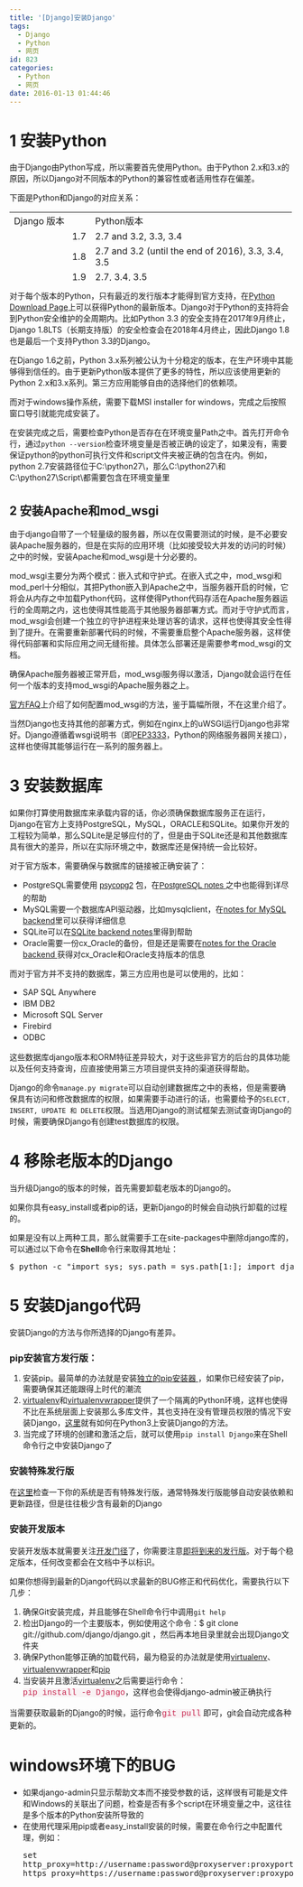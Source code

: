 ```yaml
---
title: '[Django]安装Django'
tags:
  - Django
  - Python
  - 网页
id: 823
categories:
  - Python
  - 网页
date: 2016-01-13 01:44:46
---
```


# 1 安装Python

由于Django由Python写成，所以需要首先使用Python。由于Python 2.x和3.x的原因，所以Django对不同版本的Python的兼容性或者适用性存在偏差。

下面是Python和Django的对应关系：
<table style="width: 575px; height: 122px;" border="0" width="469" cellspacing="0" cellpadding="0"><colgroup> <col style="mso-width-source: userset; mso-width-alt: 4096; width: 96pt;" width="128" /> <col style="mso-width-source: userset; mso-width-alt: 10912; width: 256pt;" width="341" /> </colgroup><tbody><tr style="height: 16.5pt;"><td class="xl63" style="height: 16.5pt; width: 96pt;" width="128" height="22">Django 版本</td><td class="xl63" style="width: 256pt;" width="341">Python版本</td></tr><tr style="height: 16.5pt;"><td class="xl63" style="height: 16.5pt;" align="right" height="22">1.7</td><td class="xl63">2.7 and 3.2, 3.3, 3.4</td></tr><tr style="height: 15.0pt;"><td class="xl64" style="height: 15.0pt;" align="right" height="20">1.8</td><td class="xl64">2.7 and 3.2 (until the end of 2016), 3.3, 3.4, 3.5</td></tr><tr style="height: 16.5pt;"><td class="xl63" style="height: 16.5pt;" align="right" height="22">1.9</td><td class="xl63">2.7, 3.4, 3.5</td></tr></tbody></table>

对于每个版本的Python，只有最近的发行版本才能得到官方支持，在[Python Download Page](https://www.python.org/downloads/)上可以获得Python的最新版本。Django对于Python的支持将会到Python安全维护的全周期内。比如Python 3.3 的安全支持在2017年9月终止，Django 1.8LTS（长期支持版）的安全检查会在2018年4月终止，因此Django 1.8也是最后一个支持Python 3.3的Django。

在Django 1.6之前，Python 3.x系列被公认为十分稳定的版本，在生产环境中其能够得到信任的。由于更新Python版本提供了更多的特性，所以应该使用更新的Python 2.x和3.x系列。第三方应用能够自由的选择他们的依赖项。

而对于windows操作系统，需要下载MSI installer for windows，完成之后按照窗口导引就能完成安装了。

在安装完成之后，需要检查Python是否存在在环境变量Path之中。首先打开命令行，通过`python --version`检查环境变量是否被正确的设定了，如果没有，需要保证python的python可执行文件和script文件夹被正确的包含在内。例如，python 2.7安装路径位于C:\python27\，那么C:\python27\和<span style="line-height: 22.8571px;">C:\python27\Script\都需要包含在环境变量里</span>

## 2 安装Apache和mod_wsgi

由于django自带了一个轻量级的服务器，所以在仅需要测试的时候，是不必要安装Apache服务器的，但是在实际的应用环境（比如接受较大并发的访问的时候）之中的时候，安装Apache和mod_wsgi是十分必要的。

mod_wsgi主要分为两个模式：嵌入式和守护式。在嵌入式之中，mod_wsgi和mod_perl十分相似，其把Python嵌入到Apache之中，当服务器开启的时候，它将会从内存之中加载Python代码，这样使得Python代码存活在Apache服务器运行的全周期之内，这也使得其性能高于其他服务器部署方式。而对于守护式而言，mod_wsgi会创建一个独立的守护进程来处理访客的请求，这样也使得其安全性得到了提升。在需要重新部署代码的时候，不需要重启整个Apache服务器，这样使得代码部署和实际应用之间无缝衔接。具体怎么部署还是需要参考mod_wsgi的文档。

确保Apache服务器被正常开启，mod_wsgi服务得以激活，Django就会运行在任何一个版本的支持mod_wsgi的Apache服务器之上。

[官方FAQ](https://docs.djangoproject.com/en/1.8/howto/deployment/wsgi/modwsgi/)上介绍了如何配置mod_wsgi的方法，鉴于篇幅所限，不在这里介绍了。

当然Django也支持其他的部署方式，例如在nginx上的uWSGI运行Django也非常好。Django遵循着wsgi说明书（即[PEP3333](https://www.python.org/dev/peps/pep-3333/)，Python的网络服务器网关接口），这样也使得其能够运行在一系列的服务器上。

# 3 安装数据库

如果你打算使用数据库来承载内容的话，你必须确保数据库服务正在运行，Django在官方上支持PostgreSQL，MySQL，ORACLE和SQLite。如果你开发的工程较为简单，那么SQLite是足够应付的了，但是由于SQLite还是和其他数据库具有很大的差异，所以在实际环境之中，数据库还是保持统一会比较好。

对于官方版本，需要确保与数据库的链接被正确安装了：

*   <span style="font-family: 'Microsoft YaHei', 微软雅黑, Raleway, sans-serif; line-height: 22.8571px;">PostgreSQL需要使用</span><span style="font-family: 'Microsoft YaHei', 微软雅黑, Raleway, sans-serif;"><span style="line-height: 22.8571px;"> [psycopg2](http://initd.org/psycopg/) 包，在[PostgreSQL notes ](https://docs.djangoproject.com/en/1.8/ref/databases/#postgresql-notes)</span></span><span style="font-family: 'Microsoft YaHei', 微软雅黑, Raleway, sans-serif;"><span style="line-height: 22.8571px;">之中也能得到详尽的帮助</span></span>
*   MySQL需要一个数据库API驱动器，比如mysqlclient，在[notes for MySQL backend](https://docs.djangoproject.com/en/1.8/ref/databases/#mysql-notes)里可以获得详细信息
*   SQLite可以在[SQLite backend notes](https://docs.djangoproject.com/en/1.8/ref/databases/#sqlite-notes)里得到帮助
*   Oracle需要一份cx_Oracle的备份，但是还是需要在[notes for the Oracle backend ](https://docs.djangoproject.com/en/1.8/ref/databases/#oracle-notes)获得对cx_Oracle和Oracle支持版本的信息

而对于官方并不支持的数据库，第三方应用也是可以使用的，比如：

*   <span style="line-height: 1.42857;">SAP SQL Anywhere</span>
*   <span style="line-height: 1.42857;">IBM DB2</span>
*   <span style="line-height: 1.42857;">Microsoft SQL Server</span>
*   <span style="line-height: 1.42857;">Firebird</span>
*   <span style="line-height: 1.42857;">ODBC</span>

这些数据库django版本和ORM特征差异较大，对于这些非官方的后台的具体功能以及任何支持查询，应直接使用第三方项目提供支持的渠道获得帮助。

Django的命令`manage.py migrate`可以自动创建数据库之中的表格，但是需要确保具有访问和修改数据库的权限，如果需要手动进行的话，也需要给予的`SELECT, INSERT, UPDATE 和 DELETE`权限。当选用Django的测试框架去测试查询Django的时候，需要确保Django有创建test数据库的权限。

# 4 移除老版本的Django

当升级Django的版本的时候，首先需要卸载老版本的Django的。

如果你具有easy_install或者pip的话，更新Django的时候会自动执行卸载的过程的。

如果是没有以上两种工具，那么就需要手工在site-packages中删除django库的，可以通过以下命令在**Shell**命令行来取得其地址：
<pre class="lang:ps decode:true ">$ python -c "import sys; sys.path = sys.path[1:]; import django; print(django.__path__)"</pre>

# 5 安装Django代码

安装Django的方法与你所选择的Django有差异。

### pip安装官方发行版：

1.  <span style="line-height: 1.1;">安装pip。最简单的办法就是安装[独立的pip安装器 ](http://www.pip-installer.org/en/latest/installing.html#install-pip)，如果你已经安装了pip，需要确保其还能跟得上时代的潮流</span>
2.  [virtualenv](http://www.virtualenv.org/)和[virtualenvwrapper](http://virtualenvwrapper.readthedocs.org/en/latest/)提供了一个隔离的Python环境，这样也使得不比在系统层面上安装那么多库文件，其也支持在没有管理员权限的情况下安装Django，[这里](https://docs.djangoproject.com/en/1.8/intro/contributing/)就有如何在Python3上安装Django的方法。
3.  当完成了环境的创建和激活之后，就可以使用`pip install Django`来在Shell命令行之中安装Django了

### 安装特殊发行版

在[这里](https://docs.djangoproject.com/en/1.8/misc/distributions/)检查一下你的系统是否有特殊发行版，通常特殊发行版能够自动安装依赖和更新路径，但是往往极少含有最新的Django

### 安装开发版本

安装开发版本就需要关注[开发门径](https://code.djangoproject.com/timeline)了，你需要注意[即将到来的发行版](https://docs.djangoproject.com/en/1.8/releases/#development-release-notes)。对于每个稳定版本，任何改变都会在文档中予以标识。

如果你想得到最新的Django代码以求最新的BUG修正和代码优化，需要执行以下几步：

1.  确保Git安装完成，并且能够在Shell命令行中调用`git help`
2.  检出Django的一个主要版本，例如使用这个命令：<span class="trim-code-tag:false mixed:false lang:default decode:true  crayon-inline ">$ git clone git://github.com/django/django.git</span> ，然后再本地目录里就会出现Django文件夹
3.  确保Python能够正确的加载代码，最为稳妥的办法就是使用[virtualenv](http://www.virtualenv.org/)<span style="line-height: 22.8571px;">、</span>[virtualenvwrapper](http://virtualenvwrapper.readthedocs.org/en/latest/)和[pip](http://www.pip-installer.org/)
4.  当安装并且激活[virtualenv](http://www.virtualenv.org/)之后需要运行命令：<span style="color: #c7254e; font-family: Monaco, Menlo, Consolas, 'Courier New', monospace; font-size: 14.4px; line-height: 20.5714px; white-space: nowrap; background-color: #f9f2f4;">pip install -e Django</span>，这样也会使得django-admin被正确执行

当需要获取最新的Django的时候，运行命令<span style="color: #c7254e; font-family: Monaco, Menlo, Consolas, 'Courier New', monospace; font-size: 14.4px; line-height: 20.5714px; white-space: nowrap; background-color: #f9f2f4;">git pull</span><span style="line-height: 1.42857;"> 即可，git会自动完成各种更新的。</span>

# windows环境下的BUG

*   如果django-admin只显示帮助文本而不接受参数的话，这样很有可能是文件和Windows的关联出了问题，检查是否有多个script在环境变量之中，这往往是多个版本的Python安装所导致的
*   在使用代理采用pip或者easy_install安装的时候，需要在命令行之中配置代理，例如：<pre class="lang:ps decode:true">set http_proxy=http://username:password@proxyserver:proxyport
set https_proxy=https://username:password@proxyserver:proxyport</pre>